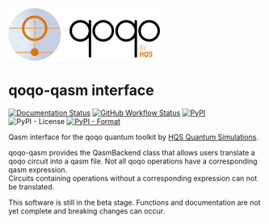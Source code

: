 <img src="qoqo_Logo_vertical_color.png" alt="qoqo logo" width="300" />

# qoqo-qasm interface

[![Documentation Status](https://readthedocs.org/projects/qoqo_qasm/badge/?version=latest)](https://qoqo_qasm.readthedocs.io/en/latest/?badge=latest)
[![GitHub Workflow Status](https://github.com/HQSquantumsimulations/qoqo_qasm/workflows/ci_tests/badge.svg)](https://github.com/HQSquantumsimulations/qoqo_qasm/actions)
[![PyPI](https://img.shields.io/pypi/v/qoqo_qasm)](https://pypi.org/project/qoqo_qasm/)
![PyPI - License](https://img.shields.io/pypi/l/qoqo_qasm)
[![PyPI - Format](https://img.shields.io/pypi/format/qoqo_qasm)](https://pypi.org/project/qoqo_qasm/)

Qasm interface for the qoqo quantum toolkit by [HQS Quantum Simulations](https://quantumsimulations.de).

qoqo-qasm provides the QasmBackend class that allows users translate a qoqo circuit into a qasm file.
Not all qoqo operations have a corresponding qasm expression.  
Circuits containing operations without a corresponding expression can not be translated.

This software is still in the beta stage. Functions and documentation are not yet complete and breaking changes can occur.
